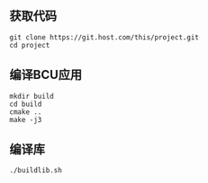 

## 获取代码
```
git clone https://git.host.com/this/project.git
cd project
```

## 编译BCU应用
```
mkdir build
cd build
cmake ..
make -j3
```


## 编译库

```
./buildlib.sh
```
